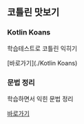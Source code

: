 ## 코틀린 맛보기 

### Kotlin Koans
학습테스트로 코틀린 익히기

[바로가기](./Kotlin Koans)

### 문법 정리
학습하면서 익힌 문법 정리

[바로가기](./Basic)
